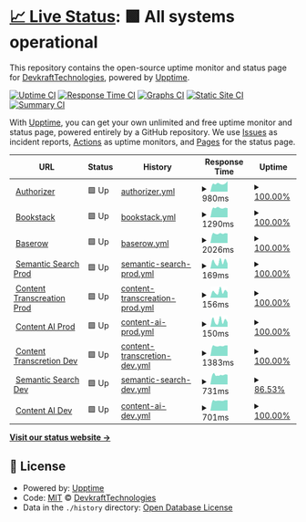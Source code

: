 # [📈 Live Status](https://DevkraftTechnologies.github.io/upptime): <!--live status--> **🟩 All systems operational**

This repository contains the open-source uptime monitor and status page for [DevkraftTechnologies](https://DevkraftTechnologies.github.io/upptime), powered by [Upptime](https://github.com/upptime/upptime).

[![Uptime CI](https://github.com/DevkraftTechnologies/upptime/workflows/Uptime%20CI/badge.svg)](https://github.com/DevkraftTechnologies/upptime/actions?query=workflow%3A%22Uptime+CI%22)
[![Response Time CI](https://github.com/DevkraftTechnologies/upptime/workflows/Response%20Time%20CI/badge.svg)](https://github.com/DevkraftTechnologies/upptime/actions?query=workflow%3A%22Response+Time+CI%22)
[![Graphs CI](https://github.com/DevkraftTechnologies/upptime/workflows/Graphs%20CI/badge.svg)](https://github.com/DevkraftTechnologies/upptime/actions?query=workflow%3A%22Graphs+CI%22)
[![Static Site CI](https://github.com/DevkraftTechnologies/upptime/workflows/Static%20Site%20CI/badge.svg)](https://github.com/DevkraftTechnologies/upptime/actions?query=workflow%3A%22Static+Site+CI%22)
[![Summary CI](https://github.com/DevkraftTechnologies/upptime/workflows/Summary%20CI/badge.svg)](https://github.com/DevkraftTechnologies/upptime/actions?query=workflow%3A%22Summary+CI%22)

With [Upptime](https://upptime.js.org), you can get your own unlimited and free uptime monitor and status page, powered entirely by a GitHub repository. We use [Issues](https://github.com/DevkraftTechnologies/upptime/issues) as incident reports, [Actions](https://github.com/DevkraftTechnologies/upptime/actions) as uptime monitors, and [Pages](https://DevkraftTechnologies.github.io/upptime) for the status page.

<!--start: status pages-->
<!-- This summary is generated by Upptime (https://github.com/upptime/upptime) -->
<!-- Do not edit this manually, your changes will be overwritten -->
<!-- prettier-ignore -->
| URL | Status | History | Response Time | Uptime |
| --- | ------ | ------- | ------------- | ------ |
| <img alt="" src="https://icons.duckduckgo.com/ip3/auth-dev.devkraft.in.ico" height="13"> [Authorizer](https://auth-dev.devkraft.in/dashboard/) | 🟩 Up | [authorizer.yml](https://github.com/DevkraftTechnologies/upptime/commits/HEAD/history/authorizer.yml) | <details><summary><img alt="Response time graph" src="./graphs/authorizer/response-time-week.png" height="20"> 980ms</summary><br><a href="https://status.devkraft.in/history/authorizer"><img alt="Response time 926" src="https://img.shields.io/endpoint?url=https%3A%2F%2Fraw.githubusercontent.com%2FDevkraftTechnologies%2Fupptime%2FHEAD%2Fapi%2Fauthorizer%2Fresponse-time.json"></a><br><a href="https://status.devkraft.in/history/authorizer"><img alt="24-hour response time 1255" src="https://img.shields.io/endpoint?url=https%3A%2F%2Fraw.githubusercontent.com%2FDevkraftTechnologies%2Fupptime%2FHEAD%2Fapi%2Fauthorizer%2Fresponse-time-day.json"></a><br><a href="https://status.devkraft.in/history/authorizer"><img alt="7-day response time 980" src="https://img.shields.io/endpoint?url=https%3A%2F%2Fraw.githubusercontent.com%2FDevkraftTechnologies%2Fupptime%2FHEAD%2Fapi%2Fauthorizer%2Fresponse-time-week.json"></a><br><a href="https://status.devkraft.in/history/authorizer"><img alt="30-day response time 928" src="https://img.shields.io/endpoint?url=https%3A%2F%2Fraw.githubusercontent.com%2FDevkraftTechnologies%2Fupptime%2FHEAD%2Fapi%2Fauthorizer%2Fresponse-time-month.json"></a><br><a href="https://status.devkraft.in/history/authorizer"><img alt="1-year response time 926" src="https://img.shields.io/endpoint?url=https%3A%2F%2Fraw.githubusercontent.com%2FDevkraftTechnologies%2Fupptime%2FHEAD%2Fapi%2Fauthorizer%2Fresponse-time-year.json"></a></details> | <details><summary><a href="https://status.devkraft.in/history/authorizer">100.00%</a></summary><a href="https://status.devkraft.in/history/authorizer"><img alt="All-time uptime 99.80%" src="https://img.shields.io/endpoint?url=https%3A%2F%2Fraw.githubusercontent.com%2FDevkraftTechnologies%2Fupptime%2FHEAD%2Fapi%2Fauthorizer%2Fuptime.json"></a><br><a href="https://status.devkraft.in/history/authorizer"><img alt="24-hour uptime 100.00%" src="https://img.shields.io/endpoint?url=https%3A%2F%2Fraw.githubusercontent.com%2FDevkraftTechnologies%2Fupptime%2FHEAD%2Fapi%2Fauthorizer%2Fuptime-day.json"></a><br><a href="https://status.devkraft.in/history/authorizer"><img alt="7-day uptime 100.00%" src="https://img.shields.io/endpoint?url=https%3A%2F%2Fraw.githubusercontent.com%2FDevkraftTechnologies%2Fupptime%2FHEAD%2Fapi%2Fauthorizer%2Fuptime-week.json"></a><br><a href="https://status.devkraft.in/history/authorizer"><img alt="30-day uptime 100.00%" src="https://img.shields.io/endpoint?url=https%3A%2F%2Fraw.githubusercontent.com%2FDevkraftTechnologies%2Fupptime%2FHEAD%2Fapi%2Fauthorizer%2Fuptime-month.json"></a><br><a href="https://status.devkraft.in/history/authorizer"><img alt="1-year uptime 99.80%" src="https://img.shields.io/endpoint?url=https%3A%2F%2Fraw.githubusercontent.com%2FDevkraftTechnologies%2Fupptime%2FHEAD%2Fapi%2Fauthorizer%2Fuptime-year.json"></a></details>
| <img alt="" src="https://icons.duckduckgo.com/ip3/bookstack.devkraft.in.ico" height="13"> [Bookstack](https://bookstack.devkraft.in/) | 🟩 Up | [bookstack.yml](https://github.com/DevkraftTechnologies/upptime/commits/HEAD/history/bookstack.yml) | <details><summary><img alt="Response time graph" src="./graphs/bookstack/response-time-week.png" height="20"> 1290ms</summary><br><a href="https://status.devkraft.in/history/bookstack"><img alt="Response time 1286" src="https://img.shields.io/endpoint?url=https%3A%2F%2Fraw.githubusercontent.com%2FDevkraftTechnologies%2Fupptime%2FHEAD%2Fapi%2Fbookstack%2Fresponse-time.json"></a><br><a href="https://status.devkraft.in/history/bookstack"><img alt="24-hour response time 1262" src="https://img.shields.io/endpoint?url=https%3A%2F%2Fraw.githubusercontent.com%2FDevkraftTechnologies%2Fupptime%2FHEAD%2Fapi%2Fbookstack%2Fresponse-time-day.json"></a><br><a href="https://status.devkraft.in/history/bookstack"><img alt="7-day response time 1290" src="https://img.shields.io/endpoint?url=https%3A%2F%2Fraw.githubusercontent.com%2FDevkraftTechnologies%2Fupptime%2FHEAD%2Fapi%2Fbookstack%2Fresponse-time-week.json"></a><br><a href="https://status.devkraft.in/history/bookstack"><img alt="30-day response time 1286" src="https://img.shields.io/endpoint?url=https%3A%2F%2Fraw.githubusercontent.com%2FDevkraftTechnologies%2Fupptime%2FHEAD%2Fapi%2Fbookstack%2Fresponse-time-month.json"></a><br><a href="https://status.devkraft.in/history/bookstack"><img alt="1-year response time 1286" src="https://img.shields.io/endpoint?url=https%3A%2F%2Fraw.githubusercontent.com%2FDevkraftTechnologies%2Fupptime%2FHEAD%2Fapi%2Fbookstack%2Fresponse-time-year.json"></a></details> | <details><summary><a href="https://status.devkraft.in/history/bookstack">100.00%</a></summary><a href="https://status.devkraft.in/history/bookstack"><img alt="All-time uptime 99.65%" src="https://img.shields.io/endpoint?url=https%3A%2F%2Fraw.githubusercontent.com%2FDevkraftTechnologies%2Fupptime%2FHEAD%2Fapi%2Fbookstack%2Fuptime.json"></a><br><a href="https://status.devkraft.in/history/bookstack"><img alt="24-hour uptime 100.00%" src="https://img.shields.io/endpoint?url=https%3A%2F%2Fraw.githubusercontent.com%2FDevkraftTechnologies%2Fupptime%2FHEAD%2Fapi%2Fbookstack%2Fuptime-day.json"></a><br><a href="https://status.devkraft.in/history/bookstack"><img alt="7-day uptime 100.00%" src="https://img.shields.io/endpoint?url=https%3A%2F%2Fraw.githubusercontent.com%2FDevkraftTechnologies%2Fupptime%2FHEAD%2Fapi%2Fbookstack%2Fuptime-week.json"></a><br><a href="https://status.devkraft.in/history/bookstack"><img alt="30-day uptime 100.00%" src="https://img.shields.io/endpoint?url=https%3A%2F%2Fraw.githubusercontent.com%2FDevkraftTechnologies%2Fupptime%2FHEAD%2Fapi%2Fbookstack%2Fuptime-month.json"></a><br><a href="https://status.devkraft.in/history/bookstack"><img alt="1-year uptime 99.65%" src="https://img.shields.io/endpoint?url=https%3A%2F%2Fraw.githubusercontent.com%2FDevkraftTechnologies%2Fupptime%2FHEAD%2Fapi%2Fbookstack%2Fuptime-year.json"></a></details>
| <img alt="" src="https://icons.duckduckgo.com/ip3/baserow.devkraft.in.ico" height="13"> [Baserow](https://baserow.devkraft.in/) | 🟩 Up | [baserow.yml](https://github.com/DevkraftTechnologies/upptime/commits/HEAD/history/baserow.yml) | <details><summary><img alt="Response time graph" src="./graphs/baserow/response-time-week.png" height="20"> 2026ms</summary><br><a href="https://status.devkraft.in/history/baserow"><img alt="Response time 2048" src="https://img.shields.io/endpoint?url=https%3A%2F%2Fraw.githubusercontent.com%2FDevkraftTechnologies%2Fupptime%2FHEAD%2Fapi%2Fbaserow%2Fresponse-time.json"></a><br><a href="https://status.devkraft.in/history/baserow"><img alt="24-hour response time 2038" src="https://img.shields.io/endpoint?url=https%3A%2F%2Fraw.githubusercontent.com%2FDevkraftTechnologies%2Fupptime%2FHEAD%2Fapi%2Fbaserow%2Fresponse-time-day.json"></a><br><a href="https://status.devkraft.in/history/baserow"><img alt="7-day response time 2026" src="https://img.shields.io/endpoint?url=https%3A%2F%2Fraw.githubusercontent.com%2FDevkraftTechnologies%2Fupptime%2FHEAD%2Fapi%2Fbaserow%2Fresponse-time-week.json"></a><br><a href="https://status.devkraft.in/history/baserow"><img alt="30-day response time 2037" src="https://img.shields.io/endpoint?url=https%3A%2F%2Fraw.githubusercontent.com%2FDevkraftTechnologies%2Fupptime%2FHEAD%2Fapi%2Fbaserow%2Fresponse-time-month.json"></a><br><a href="https://status.devkraft.in/history/baserow"><img alt="1-year response time 2048" src="https://img.shields.io/endpoint?url=https%3A%2F%2Fraw.githubusercontent.com%2FDevkraftTechnologies%2Fupptime%2FHEAD%2Fapi%2Fbaserow%2Fresponse-time-year.json"></a></details> | <details><summary><a href="https://status.devkraft.in/history/baserow">100.00%</a></summary><a href="https://status.devkraft.in/history/baserow"><img alt="All-time uptime 99.65%" src="https://img.shields.io/endpoint?url=https%3A%2F%2Fraw.githubusercontent.com%2FDevkraftTechnologies%2Fupptime%2FHEAD%2Fapi%2Fbaserow%2Fuptime.json"></a><br><a href="https://status.devkraft.in/history/baserow"><img alt="24-hour uptime 100.00%" src="https://img.shields.io/endpoint?url=https%3A%2F%2Fraw.githubusercontent.com%2FDevkraftTechnologies%2Fupptime%2FHEAD%2Fapi%2Fbaserow%2Fuptime-day.json"></a><br><a href="https://status.devkraft.in/history/baserow"><img alt="7-day uptime 100.00%" src="https://img.shields.io/endpoint?url=https%3A%2F%2Fraw.githubusercontent.com%2FDevkraftTechnologies%2Fupptime%2FHEAD%2Fapi%2Fbaserow%2Fuptime-week.json"></a><br><a href="https://status.devkraft.in/history/baserow"><img alt="30-day uptime 100.00%" src="https://img.shields.io/endpoint?url=https%3A%2F%2Fraw.githubusercontent.com%2FDevkraftTechnologies%2Fupptime%2FHEAD%2Fapi%2Fbaserow%2Fuptime-month.json"></a><br><a href="https://status.devkraft.in/history/baserow"><img alt="1-year uptime 99.65%" src="https://img.shields.io/endpoint?url=https%3A%2F%2Fraw.githubusercontent.com%2FDevkraftTechnologies%2Fupptime%2FHEAD%2Fapi%2Fbaserow%2Fuptime-year.json"></a></details>
| <img alt="" src="https://icons.duckduckgo.com/ip3/semantic-genai.indegene.com.ico" height="13"> [Semantic Search Prod](https://semantic-genai.indegene.com/api/health) | 🟩 Up | [semantic-search-prod.yml](https://github.com/DevkraftTechnologies/upptime/commits/HEAD/history/semantic-search-prod.yml) | <details><summary><img alt="Response time graph" src="./graphs/semantic-search-prod/response-time-week.png" height="20"> 169ms</summary><br><a href="https://status.devkraft.in/history/semantic-search-prod"><img alt="Response time 160" src="https://img.shields.io/endpoint?url=https%3A%2F%2Fraw.githubusercontent.com%2FDevkraftTechnologies%2Fupptime%2FHEAD%2Fapi%2Fsemantic-search-prod%2Fresponse-time.json"></a><br><a href="https://status.devkraft.in/history/semantic-search-prod"><img alt="24-hour response time 129" src="https://img.shields.io/endpoint?url=https%3A%2F%2Fraw.githubusercontent.com%2FDevkraftTechnologies%2Fupptime%2FHEAD%2Fapi%2Fsemantic-search-prod%2Fresponse-time-day.json"></a><br><a href="https://status.devkraft.in/history/semantic-search-prod"><img alt="7-day response time 169" src="https://img.shields.io/endpoint?url=https%3A%2F%2Fraw.githubusercontent.com%2FDevkraftTechnologies%2Fupptime%2FHEAD%2Fapi%2Fsemantic-search-prod%2Fresponse-time-week.json"></a><br><a href="https://status.devkraft.in/history/semantic-search-prod"><img alt="30-day response time 163" src="https://img.shields.io/endpoint?url=https%3A%2F%2Fraw.githubusercontent.com%2FDevkraftTechnologies%2Fupptime%2FHEAD%2Fapi%2Fsemantic-search-prod%2Fresponse-time-month.json"></a><br><a href="https://status.devkraft.in/history/semantic-search-prod"><img alt="1-year response time 160" src="https://img.shields.io/endpoint?url=https%3A%2F%2Fraw.githubusercontent.com%2FDevkraftTechnologies%2Fupptime%2FHEAD%2Fapi%2Fsemantic-search-prod%2Fresponse-time-year.json"></a></details> | <details><summary><a href="https://status.devkraft.in/history/semantic-search-prod">100.00%</a></summary><a href="https://status.devkraft.in/history/semantic-search-prod"><img alt="All-time uptime 100.00%" src="https://img.shields.io/endpoint?url=https%3A%2F%2Fraw.githubusercontent.com%2FDevkraftTechnologies%2Fupptime%2FHEAD%2Fapi%2Fsemantic-search-prod%2Fuptime.json"></a><br><a href="https://status.devkraft.in/history/semantic-search-prod"><img alt="24-hour uptime 100.00%" src="https://img.shields.io/endpoint?url=https%3A%2F%2Fraw.githubusercontent.com%2FDevkraftTechnologies%2Fupptime%2FHEAD%2Fapi%2Fsemantic-search-prod%2Fuptime-day.json"></a><br><a href="https://status.devkraft.in/history/semantic-search-prod"><img alt="7-day uptime 100.00%" src="https://img.shields.io/endpoint?url=https%3A%2F%2Fraw.githubusercontent.com%2FDevkraftTechnologies%2Fupptime%2FHEAD%2Fapi%2Fsemantic-search-prod%2Fuptime-week.json"></a><br><a href="https://status.devkraft.in/history/semantic-search-prod"><img alt="30-day uptime 100.00%" src="https://img.shields.io/endpoint?url=https%3A%2F%2Fraw.githubusercontent.com%2FDevkraftTechnologies%2Fupptime%2FHEAD%2Fapi%2Fsemantic-search-prod%2Fuptime-month.json"></a><br><a href="https://status.devkraft.in/history/semantic-search-prod"><img alt="1-year uptime 100.00%" src="https://img.shields.io/endpoint?url=https%3A%2F%2Fraw.githubusercontent.com%2FDevkraftTechnologies%2Fupptime%2FHEAD%2Fapi%2Fsemantic-search-prod%2Fuptime-year.json"></a></details>
| <img alt="" src="https://icons.duckduckgo.com/ip3/content-genai.indegene.com.ico" height="13"> [Content Transcreation Prod](https://content-genai.indegene.com/api/health) | 🟩 Up | [content-transcreation-prod.yml](https://github.com/DevkraftTechnologies/upptime/commits/HEAD/history/content-transcreation-prod.yml) | <details><summary><img alt="Response time graph" src="./graphs/content-transcreation-prod/response-time-week.png" height="20"> 156ms</summary><br><a href="https://status.devkraft.in/history/content-transcreation-prod"><img alt="Response time 148" src="https://img.shields.io/endpoint?url=https%3A%2F%2Fraw.githubusercontent.com%2FDevkraftTechnologies%2Fupptime%2FHEAD%2Fapi%2Fcontent-transcreation-prod%2Fresponse-time.json"></a><br><a href="https://status.devkraft.in/history/content-transcreation-prod"><img alt="24-hour response time 139" src="https://img.shields.io/endpoint?url=https%3A%2F%2Fraw.githubusercontent.com%2FDevkraftTechnologies%2Fupptime%2FHEAD%2Fapi%2Fcontent-transcreation-prod%2Fresponse-time-day.json"></a><br><a href="https://status.devkraft.in/history/content-transcreation-prod"><img alt="7-day response time 156" src="https://img.shields.io/endpoint?url=https%3A%2F%2Fraw.githubusercontent.com%2FDevkraftTechnologies%2Fupptime%2FHEAD%2Fapi%2Fcontent-transcreation-prod%2Fresponse-time-week.json"></a><br><a href="https://status.devkraft.in/history/content-transcreation-prod"><img alt="30-day response time 147" src="https://img.shields.io/endpoint?url=https%3A%2F%2Fraw.githubusercontent.com%2FDevkraftTechnologies%2Fupptime%2FHEAD%2Fapi%2Fcontent-transcreation-prod%2Fresponse-time-month.json"></a><br><a href="https://status.devkraft.in/history/content-transcreation-prod"><img alt="1-year response time 148" src="https://img.shields.io/endpoint?url=https%3A%2F%2Fraw.githubusercontent.com%2FDevkraftTechnologies%2Fupptime%2FHEAD%2Fapi%2Fcontent-transcreation-prod%2Fresponse-time-year.json"></a></details> | <details><summary><a href="https://status.devkraft.in/history/content-transcreation-prod">100.00%</a></summary><a href="https://status.devkraft.in/history/content-transcreation-prod"><img alt="All-time uptime 99.97%" src="https://img.shields.io/endpoint?url=https%3A%2F%2Fraw.githubusercontent.com%2FDevkraftTechnologies%2Fupptime%2FHEAD%2Fapi%2Fcontent-transcreation-prod%2Fuptime.json"></a><br><a href="https://status.devkraft.in/history/content-transcreation-prod"><img alt="24-hour uptime 100.00%" src="https://img.shields.io/endpoint?url=https%3A%2F%2Fraw.githubusercontent.com%2FDevkraftTechnologies%2Fupptime%2FHEAD%2Fapi%2Fcontent-transcreation-prod%2Fuptime-day.json"></a><br><a href="https://status.devkraft.in/history/content-transcreation-prod"><img alt="7-day uptime 100.00%" src="https://img.shields.io/endpoint?url=https%3A%2F%2Fraw.githubusercontent.com%2FDevkraftTechnologies%2Fupptime%2FHEAD%2Fapi%2Fcontent-transcreation-prod%2Fuptime-week.json"></a><br><a href="https://status.devkraft.in/history/content-transcreation-prod"><img alt="30-day uptime 100.00%" src="https://img.shields.io/endpoint?url=https%3A%2F%2Fraw.githubusercontent.com%2FDevkraftTechnologies%2Fupptime%2FHEAD%2Fapi%2Fcontent-transcreation-prod%2Fuptime-month.json"></a><br><a href="https://status.devkraft.in/history/content-transcreation-prod"><img alt="1-year uptime 99.97%" src="https://img.shields.io/endpoint?url=https%3A%2F%2Fraw.githubusercontent.com%2FDevkraftTechnologies%2Fupptime%2FHEAD%2Fapi%2Fcontent-transcreation-prod%2Fuptime-year.json"></a></details>
| <img alt="" src="https://icons.duckduckgo.com/ip3/content-ai-genai.indegene.com.ico" height="13"> [Content AI Prod](https://content-ai-genai.indegene.com/api/health/) | 🟩 Up | [content-ai-prod.yml](https://github.com/DevkraftTechnologies/upptime/commits/HEAD/history/content-ai-prod.yml) | <details><summary><img alt="Response time graph" src="./graphs/content-ai-prod/response-time-week.png" height="20"> 150ms</summary><br><a href="https://status.devkraft.in/history/content-ai-prod"><img alt="Response time 153" src="https://img.shields.io/endpoint?url=https%3A%2F%2Fraw.githubusercontent.com%2FDevkraftTechnologies%2Fupptime%2FHEAD%2Fapi%2Fcontent-ai-prod%2Fresponse-time.json"></a><br><a href="https://status.devkraft.in/history/content-ai-prod"><img alt="24-hour response time 116" src="https://img.shields.io/endpoint?url=https%3A%2F%2Fraw.githubusercontent.com%2FDevkraftTechnologies%2Fupptime%2FHEAD%2Fapi%2Fcontent-ai-prod%2Fresponse-time-day.json"></a><br><a href="https://status.devkraft.in/history/content-ai-prod"><img alt="7-day response time 150" src="https://img.shields.io/endpoint?url=https%3A%2F%2Fraw.githubusercontent.com%2FDevkraftTechnologies%2Fupptime%2FHEAD%2Fapi%2Fcontent-ai-prod%2Fresponse-time-week.json"></a><br><a href="https://status.devkraft.in/history/content-ai-prod"><img alt="30-day response time 149" src="https://img.shields.io/endpoint?url=https%3A%2F%2Fraw.githubusercontent.com%2FDevkraftTechnologies%2Fupptime%2FHEAD%2Fapi%2Fcontent-ai-prod%2Fresponse-time-month.json"></a><br><a href="https://status.devkraft.in/history/content-ai-prod"><img alt="1-year response time 153" src="https://img.shields.io/endpoint?url=https%3A%2F%2Fraw.githubusercontent.com%2FDevkraftTechnologies%2Fupptime%2FHEAD%2Fapi%2Fcontent-ai-prod%2Fresponse-time-year.json"></a></details> | <details><summary><a href="https://status.devkraft.in/history/content-ai-prod">100.00%</a></summary><a href="https://status.devkraft.in/history/content-ai-prod"><img alt="All-time uptime 99.97%" src="https://img.shields.io/endpoint?url=https%3A%2F%2Fraw.githubusercontent.com%2FDevkraftTechnologies%2Fupptime%2FHEAD%2Fapi%2Fcontent-ai-prod%2Fuptime.json"></a><br><a href="https://status.devkraft.in/history/content-ai-prod"><img alt="24-hour uptime 100.00%" src="https://img.shields.io/endpoint?url=https%3A%2F%2Fraw.githubusercontent.com%2FDevkraftTechnologies%2Fupptime%2FHEAD%2Fapi%2Fcontent-ai-prod%2Fuptime-day.json"></a><br><a href="https://status.devkraft.in/history/content-ai-prod"><img alt="7-day uptime 100.00%" src="https://img.shields.io/endpoint?url=https%3A%2F%2Fraw.githubusercontent.com%2FDevkraftTechnologies%2Fupptime%2FHEAD%2Fapi%2Fcontent-ai-prod%2Fuptime-week.json"></a><br><a href="https://status.devkraft.in/history/content-ai-prod"><img alt="30-day uptime 100.00%" src="https://img.shields.io/endpoint?url=https%3A%2F%2Fraw.githubusercontent.com%2FDevkraftTechnologies%2Fupptime%2FHEAD%2Fapi%2Fcontent-ai-prod%2Fuptime-month.json"></a><br><a href="https://status.devkraft.in/history/content-ai-prod"><img alt="1-year uptime 99.97%" src="https://img.shields.io/endpoint?url=https%3A%2F%2Fraw.githubusercontent.com%2FDevkraftTechnologies%2Fupptime%2FHEAD%2Fapi%2Fcontent-ai-prod%2Fuptime-year.json"></a></details>
| <img alt="" src="https://icons.duckduckgo.com/ip3/texttovid-dev.devkraft.in.ico" height="13"> [Content Transcretion Dev](https://texttovid-dev.devkraft.in/api/health/) | 🟩 Up | [content-transcretion-dev.yml](https://github.com/DevkraftTechnologies/upptime/commits/HEAD/history/content-transcretion-dev.yml) | <details><summary><img alt="Response time graph" src="./graphs/content-transcretion-dev/response-time-week.png" height="20"> 1383ms</summary><br><a href="https://status.devkraft.in/history/content-transcretion-dev"><img alt="Response time 1382" src="https://img.shields.io/endpoint?url=https%3A%2F%2Fraw.githubusercontent.com%2FDevkraftTechnologies%2Fupptime%2FHEAD%2Fapi%2Fcontent-transcretion-dev%2Fresponse-time.json"></a><br><a href="https://status.devkraft.in/history/content-transcretion-dev"><img alt="24-hour response time 1458" src="https://img.shields.io/endpoint?url=https%3A%2F%2Fraw.githubusercontent.com%2FDevkraftTechnologies%2Fupptime%2FHEAD%2Fapi%2Fcontent-transcretion-dev%2Fresponse-time-day.json"></a><br><a href="https://status.devkraft.in/history/content-transcretion-dev"><img alt="7-day response time 1383" src="https://img.shields.io/endpoint?url=https%3A%2F%2Fraw.githubusercontent.com%2FDevkraftTechnologies%2Fupptime%2FHEAD%2Fapi%2Fcontent-transcretion-dev%2Fresponse-time-week.json"></a><br><a href="https://status.devkraft.in/history/content-transcretion-dev"><img alt="30-day response time 1385" src="https://img.shields.io/endpoint?url=https%3A%2F%2Fraw.githubusercontent.com%2FDevkraftTechnologies%2Fupptime%2FHEAD%2Fapi%2Fcontent-transcretion-dev%2Fresponse-time-month.json"></a><br><a href="https://status.devkraft.in/history/content-transcretion-dev"><img alt="1-year response time 1382" src="https://img.shields.io/endpoint?url=https%3A%2F%2Fraw.githubusercontent.com%2FDevkraftTechnologies%2Fupptime%2FHEAD%2Fapi%2Fcontent-transcretion-dev%2Fresponse-time-year.json"></a></details> | <details><summary><a href="https://status.devkraft.in/history/content-transcretion-dev">100.00%</a></summary><a href="https://status.devkraft.in/history/content-transcretion-dev"><img alt="All-time uptime 99.64%" src="https://img.shields.io/endpoint?url=https%3A%2F%2Fraw.githubusercontent.com%2FDevkraftTechnologies%2Fupptime%2FHEAD%2Fapi%2Fcontent-transcretion-dev%2Fuptime.json"></a><br><a href="https://status.devkraft.in/history/content-transcretion-dev"><img alt="24-hour uptime 100.00%" src="https://img.shields.io/endpoint?url=https%3A%2F%2Fraw.githubusercontent.com%2FDevkraftTechnologies%2Fupptime%2FHEAD%2Fapi%2Fcontent-transcretion-dev%2Fuptime-day.json"></a><br><a href="https://status.devkraft.in/history/content-transcretion-dev"><img alt="7-day uptime 100.00%" src="https://img.shields.io/endpoint?url=https%3A%2F%2Fraw.githubusercontent.com%2FDevkraftTechnologies%2Fupptime%2FHEAD%2Fapi%2Fcontent-transcretion-dev%2Fuptime-week.json"></a><br><a href="https://status.devkraft.in/history/content-transcretion-dev"><img alt="30-day uptime 99.96%" src="https://img.shields.io/endpoint?url=https%3A%2F%2Fraw.githubusercontent.com%2FDevkraftTechnologies%2Fupptime%2FHEAD%2Fapi%2Fcontent-transcretion-dev%2Fuptime-month.json"></a><br><a href="https://status.devkraft.in/history/content-transcretion-dev"><img alt="1-year uptime 99.64%" src="https://img.shields.io/endpoint?url=https%3A%2F%2Fraw.githubusercontent.com%2FDevkraftTechnologies%2Fupptime%2FHEAD%2Fapi%2Fcontent-transcretion-dev%2Fuptime-year.json"></a></details>
| <img alt="" src="https://icons.duckduckgo.com/ip3/semantic-dev.devkraft.in.ico" height="13"> [Semantic Search Dev](https://semantic-dev.devkraft.in/api/v1/health) | 🟩 Up | [semantic-search-dev.yml](https://github.com/DevkraftTechnologies/upptime/commits/HEAD/history/semantic-search-dev.yml) | <details><summary><img alt="Response time graph" src="./graphs/semantic-search-dev/response-time-week.png" height="20"> 731ms</summary><br><a href="https://status.devkraft.in/history/semantic-search-dev"><img alt="Response time 716" src="https://img.shields.io/endpoint?url=https%3A%2F%2Fraw.githubusercontent.com%2FDevkraftTechnologies%2Fupptime%2FHEAD%2Fapi%2Fsemantic-search-dev%2Fresponse-time.json"></a><br><a href="https://status.devkraft.in/history/semantic-search-dev"><img alt="24-hour response time 758" src="https://img.shields.io/endpoint?url=https%3A%2F%2Fraw.githubusercontent.com%2FDevkraftTechnologies%2Fupptime%2FHEAD%2Fapi%2Fsemantic-search-dev%2Fresponse-time-day.json"></a><br><a href="https://status.devkraft.in/history/semantic-search-dev"><img alt="7-day response time 731" src="https://img.shields.io/endpoint?url=https%3A%2F%2Fraw.githubusercontent.com%2FDevkraftTechnologies%2Fupptime%2FHEAD%2Fapi%2Fsemantic-search-dev%2Fresponse-time-week.json"></a><br><a href="https://status.devkraft.in/history/semantic-search-dev"><img alt="30-day response time 730" src="https://img.shields.io/endpoint?url=https%3A%2F%2Fraw.githubusercontent.com%2FDevkraftTechnologies%2Fupptime%2FHEAD%2Fapi%2Fsemantic-search-dev%2Fresponse-time-month.json"></a><br><a href="https://status.devkraft.in/history/semantic-search-dev"><img alt="1-year response time 716" src="https://img.shields.io/endpoint?url=https%3A%2F%2Fraw.githubusercontent.com%2FDevkraftTechnologies%2Fupptime%2FHEAD%2Fapi%2Fsemantic-search-dev%2Fresponse-time-year.json"></a></details> | <details><summary><a href="https://status.devkraft.in/history/semantic-search-dev">86.53%</a></summary><a href="https://status.devkraft.in/history/semantic-search-dev"><img alt="All-time uptime 97.94%" src="https://img.shields.io/endpoint?url=https%3A%2F%2Fraw.githubusercontent.com%2FDevkraftTechnologies%2Fupptime%2FHEAD%2Fapi%2Fsemantic-search-dev%2Fuptime.json"></a><br><a href="https://status.devkraft.in/history/semantic-search-dev"><img alt="24-hour uptime 83.94%" src="https://img.shields.io/endpoint?url=https%3A%2F%2Fraw.githubusercontent.com%2FDevkraftTechnologies%2Fupptime%2FHEAD%2Fapi%2Fsemantic-search-dev%2Fuptime-day.json"></a><br><a href="https://status.devkraft.in/history/semantic-search-dev"><img alt="7-day uptime 86.53%" src="https://img.shields.io/endpoint?url=https%3A%2F%2Fraw.githubusercontent.com%2FDevkraftTechnologies%2Fupptime%2FHEAD%2Fapi%2Fsemantic-search-dev%2Fuptime-week.json"></a><br><a href="https://status.devkraft.in/history/semantic-search-dev"><img alt="30-day uptime 96.75%" src="https://img.shields.io/endpoint?url=https%3A%2F%2Fraw.githubusercontent.com%2FDevkraftTechnologies%2Fupptime%2FHEAD%2Fapi%2Fsemantic-search-dev%2Fuptime-month.json"></a><br><a href="https://status.devkraft.in/history/semantic-search-dev"><img alt="1-year uptime 97.94%" src="https://img.shields.io/endpoint?url=https%3A%2F%2Fraw.githubusercontent.com%2FDevkraftTechnologies%2Fupptime%2FHEAD%2Fapi%2Fsemantic-search-dev%2Fuptime-year.json"></a></details>
| <img alt="" src="https://icons.duckduckgo.com/ip3/content-ai-dev.devkraft.in.ico" height="13"> [Content AI Dev](https://content-ai-dev.devkraft.in/api/health/) | 🟩 Up | [content-ai-dev.yml](https://github.com/DevkraftTechnologies/upptime/commits/HEAD/history/content-ai-dev.yml) | <details><summary><img alt="Response time graph" src="./graphs/content-ai-dev/response-time-week.png" height="20"> 701ms</summary><br><a href="https://status.devkraft.in/history/content-ai-dev"><img alt="Response time 701" src="https://img.shields.io/endpoint?url=https%3A%2F%2Fraw.githubusercontent.com%2FDevkraftTechnologies%2Fupptime%2FHEAD%2Fapi%2Fcontent-ai-dev%2Fresponse-time.json"></a><br><a href="https://status.devkraft.in/history/content-ai-dev"><img alt="24-hour response time 727" src="https://img.shields.io/endpoint?url=https%3A%2F%2Fraw.githubusercontent.com%2FDevkraftTechnologies%2Fupptime%2FHEAD%2Fapi%2Fcontent-ai-dev%2Fresponse-time-day.json"></a><br><a href="https://status.devkraft.in/history/content-ai-dev"><img alt="7-day response time 701" src="https://img.shields.io/endpoint?url=https%3A%2F%2Fraw.githubusercontent.com%2FDevkraftTechnologies%2Fupptime%2FHEAD%2Fapi%2Fcontent-ai-dev%2Fresponse-time-week.json"></a><br><a href="https://status.devkraft.in/history/content-ai-dev"><img alt="30-day response time 699" src="https://img.shields.io/endpoint?url=https%3A%2F%2Fraw.githubusercontent.com%2FDevkraftTechnologies%2Fupptime%2FHEAD%2Fapi%2Fcontent-ai-dev%2Fresponse-time-month.json"></a><br><a href="https://status.devkraft.in/history/content-ai-dev"><img alt="1-year response time 701" src="https://img.shields.io/endpoint?url=https%3A%2F%2Fraw.githubusercontent.com%2FDevkraftTechnologies%2Fupptime%2FHEAD%2Fapi%2Fcontent-ai-dev%2Fresponse-time-year.json"></a></details> | <details><summary><a href="https://status.devkraft.in/history/content-ai-dev">100.00%</a></summary><a href="https://status.devkraft.in/history/content-ai-dev"><img alt="All-time uptime 99.65%" src="https://img.shields.io/endpoint?url=https%3A%2F%2Fraw.githubusercontent.com%2FDevkraftTechnologies%2Fupptime%2FHEAD%2Fapi%2Fcontent-ai-dev%2Fuptime.json"></a><br><a href="https://status.devkraft.in/history/content-ai-dev"><img alt="24-hour uptime 100.00%" src="https://img.shields.io/endpoint?url=https%3A%2F%2Fraw.githubusercontent.com%2FDevkraftTechnologies%2Fupptime%2FHEAD%2Fapi%2Fcontent-ai-dev%2Fuptime-day.json"></a><br><a href="https://status.devkraft.in/history/content-ai-dev"><img alt="7-day uptime 100.00%" src="https://img.shields.io/endpoint?url=https%3A%2F%2Fraw.githubusercontent.com%2FDevkraftTechnologies%2Fupptime%2FHEAD%2Fapi%2Fcontent-ai-dev%2Fuptime-week.json"></a><br><a href="https://status.devkraft.in/history/content-ai-dev"><img alt="30-day uptime 100.00%" src="https://img.shields.io/endpoint?url=https%3A%2F%2Fraw.githubusercontent.com%2FDevkraftTechnologies%2Fupptime%2FHEAD%2Fapi%2Fcontent-ai-dev%2Fuptime-month.json"></a><br><a href="https://status.devkraft.in/history/content-ai-dev"><img alt="1-year uptime 99.65%" src="https://img.shields.io/endpoint?url=https%3A%2F%2Fraw.githubusercontent.com%2FDevkraftTechnologies%2Fupptime%2FHEAD%2Fapi%2Fcontent-ai-dev%2Fuptime-year.json"></a></details>

<!--end: status pages-->

[**Visit our status website →**](https://DevkraftTechnologies.github.io/upptime)

## 📄 License

- Powered by: [Upptime](https://github.com/upptime/upptime)
- Code: [MIT](./LICENSE) © [DevkraftTechnologies](https://DevkraftTechnologies.github.io/upptime)
- Data in the `./history` directory: [Open Database License](https://opendatacommons.org/licenses/odbl/1-0/)
